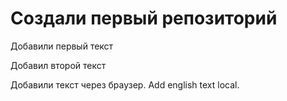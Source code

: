 # Создали первый репозиторий

Добавили первый  текст

Добавил второй текст

Добавили текст через браузер. Add english text local.
